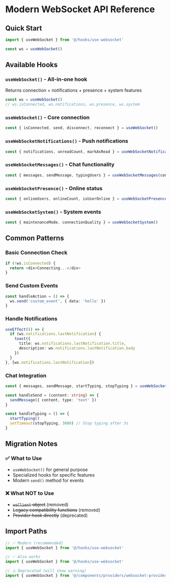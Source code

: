 # Modern WebSocket API Reference

## Quick Start

```typescript
import { useWebSocket } from '@/hooks/use-websocket'

const ws = useWebSocket()
```

## Available Hooks

### `useWebSocket()` - All-in-one hook
Returns connection + notifications + presence + system features
```typescript
const ws = useWebSocket()
// ws.isConnected, ws.notifications, ws.presence, ws.system
```

### `useWebSocket()` - Core connection
```typescript
const { isConnected, send, disconnect, reconnect } = useWebSocket()
```

### `useWebSocketNotifications()` - Push notifications  
```typescript
const { notifications, unreadCount, markAsRead } = useWebSocketNotifications()
```

### `useWebSocketMessages()` - Chat functionality
```typescript
const { messages, sendMessage, typingUsers } = useWebSocketMessages(conversationId)
```

### `useWebSocketPresence()` - Online status
```typescript
const { onlineUsers, onlineCount, isUserOnline } = useWebSocketPresence()
```

### `useWebSocketSystem()` - System events
```typescript
const { maintenanceMode, connectionQuality } = useWebSocketSystem()
```

## Common Patterns

### Basic Connection Check
```typescript
if (!ws.isConnected) {
  return <div>Connecting...</div>
}
```

### Send Custom Events
```typescript
const handleAction = () => {
  ws.send('custom_event', { data: 'hello' })
}
```

### Handle Notifications
```typescript
useEffect(() => {
  if (ws.notifications.lastNotification) {
    toast({
      title: ws.notifications.lastNotification.title,
      description: ws.notifications.lastNotification.body
    })
  }
}, [ws.notifications.lastNotification])
```

### Chat Integration
```typescript
const { messages, sendMessage, startTyping, stopTyping } = useWebSocketMessages(conversationId)

const handleSend = (content: string) => {
  sendMessage({ content, type: 'text' })
}

const handleTyping = () => {
  startTyping()
  setTimeout(stopTyping, 3000) // Stop typing after 3s
}
```

## Migration Notes

### ✅ What to Use
- `useWebSocket()` for general purpose 
- Specialized hooks for specific features
- Modern `send()` method for events

### ❌ What NOT to Use  
- ~~`wsClient` object~~ (removed)
- ~~Legacy compatibility functions~~ (removed)
- ~~Provider hook directly~~ (deprecated)

## Import Paths
```typescript
// ✅ Modern (recommended)
import { useWebSocket } from '@/hooks/use-websocket'

// ✅ Also works
import { useWebSocket } from '@/hooks/use-websocket'

// ⚠️ Deprecated (will show warning)
import { useWebSocket } from '@/components/providers/websocket-provider'
```
